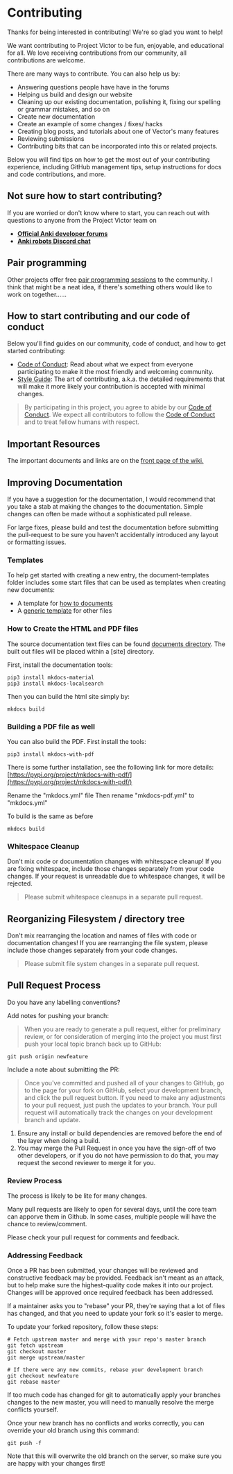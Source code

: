 # Contributing

Thanks for being interested in contributing! We're so glad you want to help!

We want contributing to Project Victor to be fun, enjoyable, and educational
for all.  We love receiving contributions from our community, all contributions
are welcome.

There are many ways to contribute.  You can also help us by:

* Answering questions people have have in the forums
* Helping us build and design our website
* Cleaning up our existing documentation, polishing it, fixing our spelling or
  grammar mistakes, and so on
* Create new documentation
* Create an example of some changes / fixes/ hacks
* Creating blog posts, and tutorials about one of Vector's many features
* Reviewing submissions
* Contributing bits that can be incorporated into this or related projects.

Below you will find tips on how to get the most out of your contributing
experience, including GitHub management tips, setup instructions for docs and
code contributions, and more.

<a name="contact"></a>
## Not sure how to start contributing?

If you are worried or don't know where to start, 
you can reach out with questions to anyone from the
Project Victor team on

* [**Official Anki developer forums**](https://forums.anki.com/)
* [**Anki robots Discord chat**](https://discord.gg/FT8EYwu)


## Pair programming

Other projects offer free [pair programming sessions](https://gatsby.dev/contributing/pair-programming/)
to the community.  I think that might be a neat idea, if there's something
others would like to work on together......


## How to start contributing and our code of conduct
Below you'll find guides on our community, code of conduct, and how to get
started contributing:

- [Code of Conduct][0]: Read about what we expect
  from everyone participating to make it the most friendly and welcoming
  community.
- [Style Guide][1]: The art of contributing, a.k.a.
  the detailed requirements that will make it more likely your contribution is
  accepted with minimal changes.


> By participating in this project, you agree to abide by our [Code of Conduct][0].
> We expect all contributors to follow the [Code of Conduct][0] and to treat
> fellow humans with respect.


## Important Resources

The important documents and links are on the [front page of the wiki.](../index.md)

## Improving Documentation

If you have a suggestion for the documentation, I would recommend that you take
a stab at making the changes to the documentation.  Simple changes can often be
made without a sophisticated pull release.

For large fixes, please build and test the documentation before submitting the
pull-request to be sure you haven't accidentally introduced any layout or
formatting issues.

### Templates
To help get started with creating a new entry, the document-templates folder
includes some start files that can be used as templates when creating new
documents:

* A template for [how to documents](document-templates/how-to.md)
* A [generic template](document-templates/template.md) for other files


### How to Create the HTML and PDF files

The source documentation text files can be found
[documents directory](./documents). The built out files will be placed within a
[site] directory.

First, install the documentation tools:

    pip3 install mkdocs-material
    pip3 install mkdocs-localsearch


Then you can build the html site simply by:

    mkdocs build

### Building a PDF file as well
You can also build the PDF.  First install the tools:

    pip3 install mkdocs-with-pdf

There is some further installation, see the following link for more details:
[https://pypi.org/project/mkdocs-with-pdf/](https://pypi.org/project/mkdocs-with-pdf/)

Rename the "mkdocs.yml" file
Then rename "mkdocs-pdf.yml" to "mkdocs.yml"

To build is the same as before

    mkdocs build


### Whitespace Cleanup

Don't mix code or documentation changes with whitespace cleanup! If you are
fixing whitespace, include those changes separately from your code changes. If
your request is unreadable due to whitespace changes, it will be rejected.

> Please submit whitespace cleanups in a separate pull request.

## Reorganizing Filesystem / directory tree

Don't mix rearranging the location and names of files with code or documentation
changes! If you are rearranging the file system, please include those changes
separately from your code changes. 

> Please submit file system changes in a separate pull request.

<a name="pull-request-process"></a>
## Pull Request Process

Do you have any labelling conventions?

Add notes for pushing your branch:

> When you are ready to generate a pull request, either for preliminary review,
> or for consideration of merging into the project you must first push your
> local topic branch back up to GitHub:

```
git push origin newfeature
```

Include a note about submitting the PR:

> Once you've committed and pushed all of your changes to GitHub, go to the
> page for your fork on GitHub, select your development branch, and click the
> pull request button. If you need to make any adjustments to your pull
> request, just push the updates to your branch. Your pull request will
> automatically track the changes on your development branch and update.

1. Ensure any install or build dependencies are removed before the end of the
   layer when doing a build.
4. You may merge the Pull Request in once you have the sign-off of two other
   developers, or if you do not have permission to do that, you may request the
   second reviewer to merge it for you.

### Review Process

The process is likely to be lite for many changes.

Many pull requests are likely to open for several days, until the core team
can apporve them in Github.  In some cases, multiple people will have the
chance to review/comment. 

Please check your pull request for comments and feedback.


### Addressing Feedback

Once a PR has been submitted, your changes will be reviewed and constructive
feedback may be provided. Feedback isn't meant as an attack, but to help make
sure the highest-quality code makes it into our project. Changes will be
approved once required feedback has been addressed.

If a maintainer asks you to "rebase" your PR, they're saying that a lot of
files has changed, and that you need to update your fork so it's easier to
merge.

To update your forked repository, follow these steps:

```
# Fetch upstream master and merge with your repo's master branch
git fetch upstream
git checkout master
git merge upstream/master

# If there were any new commits, rebase your development branch
git checkout newfeature
git rebase master
```

If too much code has changed for git to automatically apply your branches
changes to the new master, you will need to manually resolve the merge
conflicts yourself.

Once your new branch has no conflicts and works correctly, you can override
your old branch using this command:

```
git push -f
```

Note that this will overwrite the old branch on the server, so make sure you
are happy with your changes first!


[0]: code_of_conduct.md
[1]: style_guidelines.md
[2]: https://egghead.io/series/how-to-contribute-to-an-open-source-project-on-github
[3]: http://makeapullrequest.com/
[4]: http://www.firsttimersonly.com
[5]: https://gist.github.com/Chaser324/ce0505fbed06b947d962
[6]: link/to/your/project/issue/tracker
[7]: http://tbaggery.com/2008/04/19/a-note-about-git-commit-messages.html
